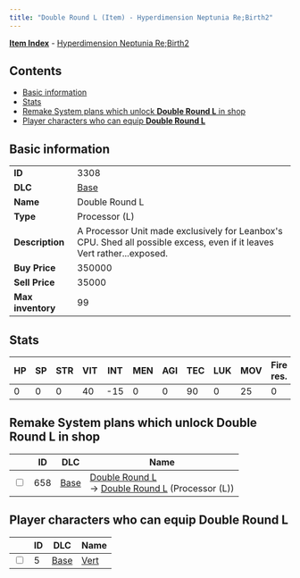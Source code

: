 ```yaml
---
title: "Double Round L (Item) - Hyperdimension Neptunia Re;Birth2"
---
```


[**Item Index**](/neptunia/rb2/item/index.html) - [Hyperdimension Neptunia Re;Birth2](/neptunia/rb2)

## Contents

- [Basic information](#basic-information)
- [Stats](#stats)
- [Remake System plans which unlock **Double Round L** in shop](#remake-system-plans-which-unlock-double-round-l-in-shop)
- [Player characters who can equip **Double Round L**](#player-characters-who-can-equip-double-round-l)

## Basic information

|   |   |
| -- | -- |
| **ID** | 3308 |
| **DLC** | [Base](/neptunia/rb2/dlc/0-base.html) |
| **Name** | Double Round L |
| **Type** | Processor (L) |
| **Description** | A Processor Unit made exclusively for Leanbox's CPU. Shed all possible excess, even if it leaves Vert rather...exposed. |
| **Buy Price** | 350000 |
| **Sell Price** | 35000 |
| **Max inventory** | 99 |

## Stats

| HP | SP | STR | VIT | INT | MEN | AGI | TEC | LUK | MOV | Fire res. | Ice res. | Wind res. | Lightning res. |
| -- | -- | --- | --- | --- | --- | --- | --- | --- | --- | --------- | -------- | --------- | -------------- |
| 0 | 0 | 0 | 40 | -15 | 0 | 0 | 90 | 0 | 25 | 0 | 0 | 0 | 0 |

## Remake System plans which unlock **Double Round L** in shop

|    | ID | DLC | Name |
| -- | -- | --- | ---- |
| <input type="checkbox" id="rb2-remake-0-658" class="trackbox" /> | 658 | [Base](/neptunia/rb2/dlc/0-base.html) | [Double Round L](/neptunia/rb2/remake/0-658-double-round-l.html)<br />→ [Double Round L](/neptunia/rb2/item/0-3308-double-round-l.html) (Processor (L)) |

## Player characters who can equip **Double Round L**

|    | ID | DLC | Name |
| -- | -- | --- | ---- |
| <input type="checkbox" id="rb2-player-0-5" class="trackbox" /> | 5 | [Base](/neptunia/rb2/dlc/0-base.html) | [Vert](/neptunia/rb2/player/0-5-vert.html) |